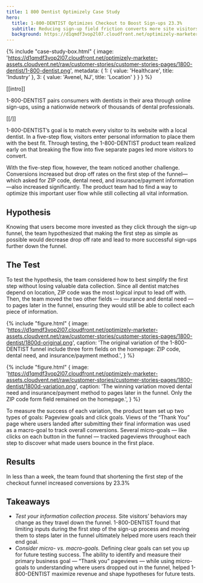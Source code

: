 ```yaml
---
title: 1 800 Dentist Optimizely Case Study
hero:
  title: 1-800-DENTIST Optimizes Checkout to Boost Sign-ups 23.3%
  subtitle: Reducing sign-up field friction converts more site visitors to customers
  background: https://d1qmdf3vop2l07.cloudfront.net/optimizely-marketer-assets.cloudvent.net/raw/customer-stories/customer-stories-pages/1800-dentist/1800dentist-hero.jpg
---
```

{% include "case-study-box.html"
    {
    image: 'https://d1qmdf3vop2l07.cloudfront.net/optimizely-marketer-assets.cloudvent.net/raw/customer-stories/customer-stories-pages/1800-dentist/1-800-dentist.png',
    metadata: {
      1: {
        value: 'Healthcare',
        title: 'Industry'
      },
      3: {
        value: 'Avenel, NJ',
        title: 'Location'
      }
    }
  }
%}

[[intro]]

 1-800-DENTIST pairs consumers with dentists in their area through online sign-ups, using a nationwide network of thousands of dental professionals.

[[/]]

1-800-DENTIST’s goal is to match every visitor to its website with a local dentist. In a five-step flow, visitors enter personal information to place them with the best fit. Through testing, the 1-800-DENTIST product team realized early on that breaking the flow into five separate pages led more visitors to convert.

With the five-step flow, however, the team noticed another challenge. Conversions increased but drop off rates on the first step of the funnel—which asked for ZIP code, dental need, and insurance/payment information—also increased significantly. The product team had to find a way to optimize this important user flow while still collecting all vital information.

## Hypothesis

Knowing that users become more invested as they click through the sign-up funnel, the team hypothesized that making the first step as simple as possible would decrease drop off rate and lead to more successful sign-ups further down the funnel.

## The Test

To test the hypothesis, the team considered how to best simplify the first step without losing valuable data collection. Since all dentist matches depend on location, ZIP code was the most logical input to lead off with. Then, the team moved the two other fields — insurance and dental need — to pages later in the funnel, ensuring they would still be able to collect each piece of information.

{% include "figure.html"
  {
    image: 'https://d1qmdf3vop2l07.cloudfront.net/optimizely-marketer-assets.cloudvent.net/raw/customer-stories/customer-stories-pages/1800-dentist/1800d-original.png',
    caption: 'The original variation of the 1-800-DENTIST funnel include three form fields on the homepage: ZIP code, dental need, and insurance/payment method.',
  }
%}

{% include "figure.html"
  {
    image: 'https://d1qmdf3vop2l07.cloudfront.net/optimizely-marketer-assets.cloudvent.net/raw/customer-stories/customer-stories-pages/1800-dentist/1800d-variation.png',
    caption: 'The winning variation moved dental need and insurance/payment method to pages later in the funnel. Only the ZIP code form field remained on the homepage.',
  }
%}

To measure the success of each variation, the product team set up two types of goals: Pageview goals and click goals. Views of the “Thank You” page where users landed after submitting their final information was used as a macro-goal to track overall conversions. Several micro-goals — like clicks on each button in the funnel — tracked pageviews throughout each step to discover what made users bounce in the first place. 

## Results

In less than a week, the team found that shortening the first step of the checkout funnel increased conversions by 23.3%

## Takeaways

* *Test your information collection process.* Site visitors’ behaviors may change as they travel down the funnel. 1-800-DENTIST found that limiting inputs during the first step of the sign-up process and moving them to steps later in the funnel ultimately helped more users reach their end goal.
* *Consider micro- vs. macro-goals.* Defining clear goals can set you up for future testing success. The ability to identify and measure their primary business goal — “Thank you” pageviews — while using micro-goals to understanding where users dropped out in the funnel, helped 1-800-DENTIST maximize revenue and shape hypotheses for future tests.
